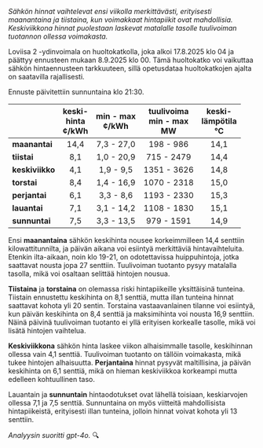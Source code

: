*Sähkön hinnat vaihtelevat ensi viikolla merkittävästi, erityisesti maanantaina ja tiistaina, kun voimakkaat hintapiikit ovat mahdollisia. Keskiviikkona hinnat puolestaan laskevat matalalle tasolle tuulivoiman tuotannon ollessa voimakasta.*

Loviisa 2 -ydinvoimala on huoltokatkolla, joka alkoi 17.8.2025 klo 04 ja päättyy ennusteen mukaan 8.9.2025 klo 00. Tämä huoltokatko voi vaikuttaa sähkön hintaennusteen tarkkuuteen, sillä opetusdataa huoltokatkojen ajalta on saatavilla rajallisesti.

Ennuste päivitettiin sunnuntaina klo 21:30.

|             | keski-<br>hinta<br>¢/kWh | min - max<br>¢/kWh | tuulivoima<br>min - max<br>MW | keski-<br>lämpötila<br>°C |
|:-------------|:----------------:|:----------------:|:-------------:|:-------------:|
| **maanantai** | 14,4 | 7,3 - 27,0 | 198 - 986 | 14,1 |
| **tiistai**   | 8,1  | 1,0 - 20,9 | 715 - 2479 | 14,4 |
| **keskiviikko**| 4,1 | 1,9 - 9,5  | 1351 - 3626 | 14,8 |
| **torstai**   | 8,4  | 1,4 - 16,9 | 1070 - 2318 | 15,0 |
| **perjantai** | 6,1  | 3,3 - 8,6  | 1193 - 2330 | 15,3 |
| **lauantai**  | 7,1  | 3,1 - 14,2 | 1108 - 1830 | 15,1 |
| **sunnuntai** | 7,5  | 3,3 - 13,5 | 979 - 1591  | 14,9 |

Ensi **maanantaina** sähkön keskihinta nousee korkeimmilleen 14,4 senttiin kilowattitunnilta, ja päivän aikana voi esiintyä merkittäviä hintavaihteluita. Etenkin ilta-aikaan, noin klo 19-21, on odotettavissa huippuhintoja, jotka saattavat nousta jopa 27 senttiin. Tuulivoiman tuotanto pysyy matalalla tasolla, mikä voi osaltaan selittää hintojen nousua.

**Tiistaina** ja **torstaina** on olemassa riski hintapiikeille yksittäisinä tunteina. Tiistain ennustettu keskihinta on 8,1 senttiä, mutta illan tunteina hinnat saattavat kohota yli 20 sentin. Torstaina vastaavanlainen tilanne voi esiintyä, kun päivän keskihinta on 8,4 senttiä ja maksimihinta voi nousta 16,9 senttiin. Näinä päivinä tuulivoiman tuotanto ei yllä erityisen korkealle tasolle, mikä voi lisätä hintojen vaihtelua.

**Keskiviikkona** sähkön hinta laskee viikon alhaisimmalle tasolle, keskihinnan ollessa vain 4,1 senttiä. Tuulivoiman tuotanto on tällöin voimakasta, mikä tukee hintojen alhaisuutta. **Perjantaina** hinnat pysyvät maltillisina, ja päivän keskihinta on 6,1 senttiä, mikä on hieman keskiviikkoa korkeampi mutta edelleen kohtuullinen taso.

Lauantain ja **sunnuntain** hintaodotukset ovat lähellä toisiaan, keskiarvojen ollessa 7,1 ja 7,5 senttiä. Sunnuntaina on myös viitteitä mahdollisista hintapiikeistä, erityisesti illan tunteina, jolloin hinnat voivat kohota yli 13 senttiin.

*Analyysin suoritti gpt-4o.* 🔍
